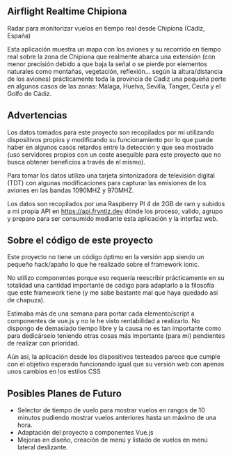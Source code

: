 ## Airflight Realtime Chipiona

Radar para monitorizar vuelos en tiempo real desde Chipiona (Cádiz, España)

Esta aplicación muestra un mapa con los aviones y su recorrido en tiempo real
sobre la zona de Chipiona que realmente abarca una extensión (con menor precisión
debido a que baja la señal o se pierde por elementos naturales como montañas,
vegetación, reflexión... según la altura/distancia de los aviones) prácticamente
toda la provincia de Cadiz una pequeña perte en algunos casos de las zonas:
Málaga, Huelva, Sevilla, Tanger, Ceuta y el Golfo de Cádiz.

## Advertencias

Los datos tomados para este proyecto son recopilados por mi utilizando
dispositivos propios y modificando su funcionamiento por lo que puede haber
en algunos casos retardos entre la detección y que sea mostrado (uso servidores
propios con un coste asequible para este proyecto que no busca obtener beneficios
a través de el mismo).

Para tomar los datos utilizo una tarjeta sintonizadora de televisión digital
(TDT) con algunas modificaciones para capturar las emisiones de los aviones en
las bandas 1090MHZ y 970MHZ.

Los datos son recopilados por una Raspberry PI 4 de 2GB de ram y subidos a mi
propia API en https://api.fryntiz.dev dónde los proceso, valido, agrupo y
preparo para ser consumido mediante esta aplicación y la interfaz web.

## Sobre el código de este proyecto

Este proyecto no tiene un código óptimo en la versión app siendo un pequeño
hack/apaño lo que he realizado sobre el framework ionic.

No utilizo componentes porque eso requería reescribir prácticamente en su
totalidad una cantidad importante de código para adaptarlo a la filosofía que
este framework tiene (y me sabe bastante mal que haya quedado así de chapuza).

Estimaba más de una semana para portar cada elemento/script a componentes de
vue.js y no le he visto rentabilidad a realizarlo. No dispongo de demasiado
tiempo libre y la causa no es tan importante como para dedicárselo teniendo
otras cosas más importante (para mi) pendientes de realizar con prioridad.

Aún así, la aplicación desde los dispositivos testeados parece que cumple con
el objetivo esperado funcionando igual que su versión web con apenas unos
cambios en los estilos CSS

## Posibles Planes de Futuro

- Selector de tiempo de vuelo para mostrar vuelos en rangos de 10 minutos pudiendo
  mostrar vuelos anteriores hasta un máximo de una hora.
- Adaptación del proyecto a componentes Vue.js
- Mejoras en diseño, creación de menú y listado de vuelos en menú lateral deslizante.
